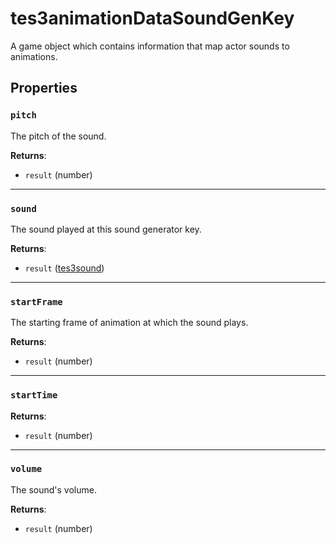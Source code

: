 # tes3animationDataSoundGenKey
<div class="search_terms" style="display: none">tes3animationdatasoundgenkey, animationdatasoundgenkey</div>

<!---
	This file is autogenerated. Do not edit this file manually. Your changes will be ignored.
	More information: https://github.com/MWSE/MWSE/tree/master/docs
-->

A game object which contains information that map actor sounds to animations.

## Properties

### `pitch`
<div class="search_terms" style="display: none">pitch</div>

The pitch of the sound.

**Returns**:

* `result` (number)

***

### `sound`
<div class="search_terms" style="display: none">sound</div>

The sound played at this sound generator key.

**Returns**:

* `result` ([tes3sound](../types/tes3sound.md))

***

### `startFrame`
<div class="search_terms" style="display: none">startframe</div>

The starting frame of animation at which the sound plays.

**Returns**:

* `result` (number)

***

### `startTime`
<div class="search_terms" style="display: none">starttime</div>



**Returns**:

* `result` (number)

***

### `volume`
<div class="search_terms" style="display: none">volume</div>

The sound's volume.

**Returns**:

* `result` (number)

